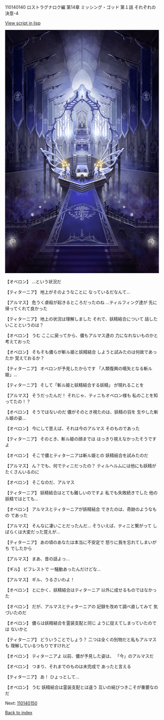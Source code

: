 110140140 ロストラグナロク編 第14章 ミッシング・ゴッド 第１話 それぞれの決意-4

[View script in lisp](../scripts/110140140.txt)

![pope_room.png](../images/backgrounds/pope_room.png)

【オベロン】
…という状況だ

【ティターニア】
地上がそのようなことに
なっているだなんて…

【アルマス】
危うく虐殺が起きるところだったのね
…ティルフィング達が
先に帰ってくれて良かった

【ティターニア】
地上の状況は理解しました
それで、妖精結合について
話したいことというのは？

【オベロン】
うむ
ここに戻ってから、儂もアルマス達の
力になれないものかと考えておった

【オベロン】
そもそも儂らが斬ル姫と妖精結合
しようと試みたのは何故であったか
覚えておるか？

【ティターニア】
オベロンが予見したからです
「人類復興の嚆矢となる斬ル姫」…

【ティターニア】
そして「斬ル姫と妖精結合する妖精」
が現れることを

【アルマス】
そうだったんだ！
それじゃ、ティニもオベロン様も
私のことを知ってたの！？

【オベロン】
そうではないのだ
儂がそのとき視たのは、妖精の羽を
生やした斬ル姫の姿…

【オベロン】
今にして思えば、それは今のアルマス
そのものであった

【ティターニア】
そのとき、斬ル姫の顔までは
はっきり視えなかったそうですよ

【オベロン】
そこで儂とティターニアは斬ル姫との
妖精結合を試みたのだ

【アルマス】
ん？でも、何でティニだったの？
ティルヘルムには他にも妖精が
たくさんいるのに

【オベロン】
そこなのだ、アルマス

【ティターニア】
妖精結合はとても難しいのですよ
私でも失敗続きでした
他の妖精ではとても…

【オベロン】
アルマスとティターニアが妖精結合
できたのは、奇跡のようなもの
であった

【アルマス】
そんなに凄いことだったんだ…
そういえば、ティニと繋がって
しばらくは大変だった覚えが…

【ティターニア】
あの頃のあなたは本当に不安定で
怒りに我を忘れてしまいがち
でしたから

【アルマス】
まあ、昔の話よっ…

【ギル】
ビフレストで
一騒動あったんだけどな…

【アルマス】
ギル、うるさいわよ！

【オベロン】
とにかく、妖精結合はティターニア
以外に成せるものではなかった

【オベロン】
だが、アルマスとティターニアの
記録を改めて調べ直してみて
気づいたのだ

【オベロン】
儂らは妖精結合を霊装支配と同じ
ように捉えてしまっていたのでは
ないかと

【ティターニア】
どういうことでしょう？
二つは全くの別物だと私もアルマスも
理解しているつもりですけれど

【オベロン】
ティターニアよ
以前、儂が予見した姿は、
「今」のアルマスだ

【オベロン】
つまり、それまでのものは未完成で
あったと言える

【ティターニア】
あ！
ひょっとして…

【オベロン】
うむ
妖精結合は霊装支配とは違う
互いの結びつきこそが重要なのだ

Next: [110140150](110140150.md)

[Back to index](index.md)
